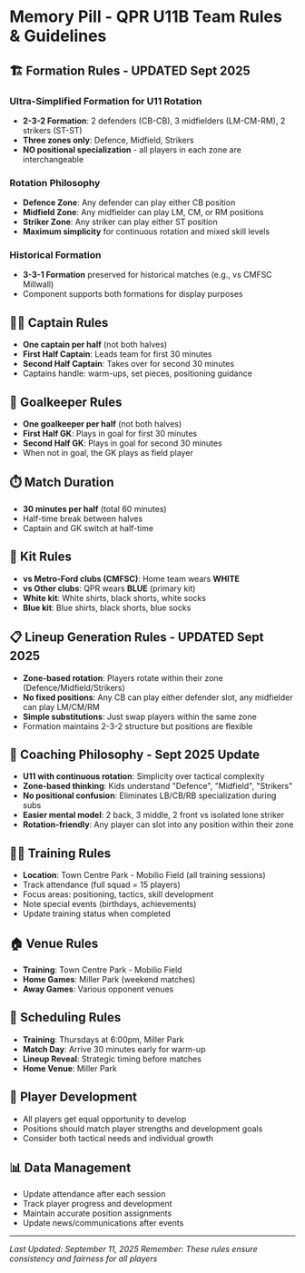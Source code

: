 # Memory Pill - QPR U11B Team Rules & Guidelines

## 🏗️ Formation Rules - UPDATED Sept 2025

### Ultra-Simplified Formation for U11 Rotation
- **2-3-2 Formation**: 2 defenders (CB-CB), 3 midfielders (LM-CM-RM), 2 strikers (ST-ST)
- **Three zones only**: Defence, Midfield, Strikers
- **NO positional specialization** - all players in each zone are interchangeable

### Rotation Philosophy
- **Defence Zone**: Any defender can play either CB position
- **Midfield Zone**: Any midfielder can play LM, CM, or RM positions  
- **Striker Zone**: Any striker can play either ST position
- **Maximum simplicity** for continuous rotation and mixed skill levels

### Historical Formation
- **3-3-1 Formation** preserved for historical matches (e.g., vs CMFSC Millwall)
- Component supports both formations for display purposes

## 👨‍✈️ Captain Rules
- **One captain per half** (not both halves)
- **First Half Captain**: Leads team for first 30 minutes
- **Second Half Captain**: Takes over for second 30 minutes
- Captains handle: warm-ups, set pieces, positioning guidance

## 🥅 Goalkeeper Rules
- **One goalkeeper per half** (not both halves)  
- **First Half GK**: Plays in goal for first 30 minutes
- **Second Half GK**: Plays in goal for second 30 minutes
- When not in goal, the GK plays as field player

## ⏱️ Match Duration
- **30 minutes per half** (total 60 minutes)
- Half-time break between halves
- Captain and GK switch at half-time

## 👕 Kit Rules
- **vs Metro-Ford clubs (CMFSC)**: Home team wears **WHITE**
- **vs Other clubs**: QPR wears **BLUE** (primary kit)
- **White kit**: White shirts, black shorts, white socks
- **Blue kit**: Blue shirts, black shorts, blue socks

## 📋 Lineup Generation Rules - UPDATED Sept 2025
- **Zone-based rotation**: Players rotate within their zone (Defence/Midfield/Strikers)
- **No fixed positions**: Any CB can play either defender slot, any midfielder can play LM/CM/RM
- **Simple substitutions**: Just swap players within the same zone
- Formation maintains 2-3-2 structure but positions are flexible

## 🧠 Coaching Philosophy - Sept 2025 Update
- **U11 with continuous rotation**: Simplicity over tactical complexity
- **Zone-based thinking**: Kids understand "Defence", "Midfield", "Strikers"  
- **No positional confusion**: Eliminates LB/CB/RB specialization during subs
- **Easier mental model**: 2 back, 3 middle, 2 front vs isolated lone striker
- **Rotation-friendly**: Any player can slot into any position within their zone

## 🏃‍♂️ Training Rules
- **Location**: Town Centre Park - Mobilio Field (all training sessions)
- Track attendance (full squad = 15 players)
- Focus areas: positioning, tactics, skill development
- Note special events (birthdays, achievements)
- Update training status when completed

## 🏠 Venue Rules
- **Training**: Town Centre Park - Mobilio Field
- **Home Games**: Miller Park (weekend matches)
- **Away Games**: Various opponent venues

## 📅 Scheduling Rules
- **Training**: Thursdays at 6:00pm, Miller Park
- **Match Day**: Arrive 30 minutes early for warm-up
- **Lineup Reveal**: Strategic timing before matches
- **Home Venue**: Miller Park

## 🎯 Player Development
- All players get equal opportunity to develop
- Positions should match player strengths and development goals
- Consider both tactical needs and individual growth

## 📊 Data Management
- Update attendance after each session
- Track player progress and development
- Maintain accurate position assignments
- Update news/communications after events

---

*Last Updated: September 11, 2025*
*Remember: These rules ensure consistency and fairness for all players*
